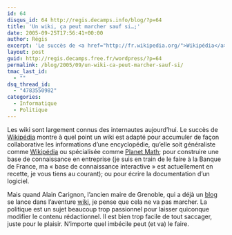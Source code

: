 ```yaml
---
id: 64
disqus_id: 64 http://regis.decamps.info/blog/?p=64
title: 'Un wiki, ça peut marcher sauf si…;'
date: 2005-09-25T17:56:41+00:00
author: Régis
excerpt: 'Le succès de <a href="http://fr.wikipedia.org/">Wikipédia</a> montre à quel point un wiki peut être efficace pour agréger des connaissances.'
layout: post
guid: http://regis.decamps.free.fr/wordpress/?p=64
permalink: /blog/2005/09/un-wiki-ca-peut-marcher-sauf-si/
tmac_last_id:
  - ""
dsq_thread_id:
  - "4783550982"
categories:
  - Informatique
  - Politique
---
```

Les wiki sont largement connus des internautes aujourd’hui. Le succès de [Wikipédia](http://fr.wikipedia.org/) montre à quel point un wiki est adapté pour accumuler de façon collaborative les informations d’une encyclopédie, qu’elle soit généraliste comme [Wikipédia](http://fr.wikipedia.org/) ou spécialisée comme [Planet Math](http://planetmath.org/); pour construire une base de connaissance en entreprise (je suis en train de le faire à la Banque de France, ma « base de connaissance interactive » est actuellement en recette, je vous tiens au courant); ou pour écrire la documentation d’un logiciel.

Mais quand Alain Carignon, l’ancien maire de Grenoble, qui a déjà un [blog](http://www.alaincarignon.com/) se lance dans l’aventure [wiki](http://www.alaincarignon.cafewiki.org/), je pense que cela ne va pas marcher. La politique est un sujet beaucoup trop passionnel pour laisser quiconque modifier le contenu rédactionnel. Il est bien trop facile de tout saccager, juste pour le plaisir. N’importe quel imbécile peut (et va) le faire.
